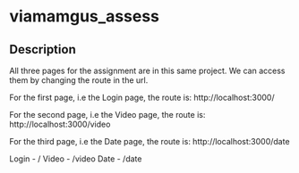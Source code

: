 # viamamgus_assess

## Description
All three pages for the assignment are in this same project. 
We can access them by changing the route in the url.

For the first page, i.e the Login page, the route is: http://localhost:3000/

For the second page, i.e the Video page, the route is: http://localhost:3000/video

For the third page, i.e the Date page, the route is: http://localhost:3000/date

Login - /
Video - /video
Date - /date